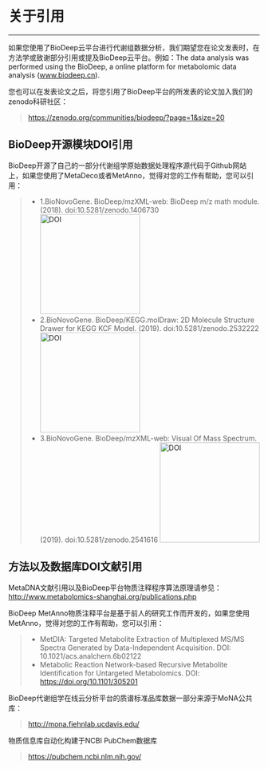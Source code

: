 <!-- 关于引用 -->

# **关于引用**

<hr/>

如果您使用了BioDeep云平台进行代谢组数据分析，我们期望您在论文发表时，在方法学或致谢部分引用或提及BioDeep云平台。例如：The data analysis was performed using the BioDeep, a online platform for metabolomic data analysis (www.biodeep.cn).

您也可以在发表论文之后，将您引用了BioDeep平台的所发表的论文加入我们的zenodo科研社区：

> https://zenodo.org/communities/biodeep/?page=1&size=20

## BioDeep开源模块DOI引用

BioDeep开源了自己的一部分代谢组学原始数据处理程序源代码于Github网站上，如果您使用了MetaDeco或者MetAnno，觉得对您的工作有帮助，您可以引用：

> + 1.BioNovoGene. BioDeep/mzXML-web: BioDeep m/z math module. (2018). doi:10.5281/zenodo.1406730 <a href="https://zenodo.org/badge/latestdoi/145670434"><img src="https://zenodo.org/badge/145670434.svg" alt="DOI" style="width: 200px;"></a>
> + 2.BioNovoGene. BioDeep/KEGG.molDraw: 2D Molecule Structure Drawer for KEGG KCF Model. (2019). doi:10.5281/zenodo.2532222 <a href="https://doi.org/10.5281/zenodo.2532222"><img src="https://zenodo.org/badge/DOI/10.5281/zenodo.2532222.svg" alt="DOI" style="width: 200px;"></a>
> + 3.BioNovoGene. BioDeep/mzXML-web: Visual Of Mass Spectrum. (2019). doi:10.5281/zenodo.2541616 <a href="https://doi.org/10.5281/zenodo.2541616"><img src="https://zenodo.org/badge/DOI/10.5281/zenodo.2541616.svg" alt="DOI" style="width: 200px;"></a>

## 方法以及数据库DOI文献引用

MetaDNA文献引用以及BioDeep平台物质注释程序算法原理请参见： http://www.metabolomics-shanghai.org/publications.php

BioDeep MetAnno物质注释平台是基于前人的研究工作而开发的，如果您使用MetAnno，觉得对您的工作有帮助，您可以引用：

> + MetDIA: Targeted Metabolite Extraction of Multiplexed MS/MS Spectra Generated by Data-Independent Acquisition. DOI: 10.1021/acs.analchem.6b02122
> + Metabolic Reaction Network-based Recursive Metabolite Identification for Untargeted Metabolomics. DOI: https://doi.org/10.1101/305201

BioDeep代谢组学在线云分析平台的质谱标准品库数据一部分来源于MoNA公共库：

> http://mona.fiehnlab.ucdavis.edu/

物质信息库自动化构建于NCBI PubChem数据库

> https://pubchem.ncbi.nlm.nih.gov/